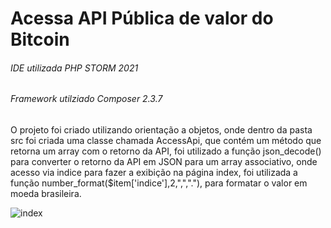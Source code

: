 # Acessa API Pública de valor do Bitcoin

###### IDE utilizada PHP STORM 2021
###### Framework utilziado Composer 2.3.7

O projeto foi criado utilizando orientação a objetos, onde dentro da pasta src foi criada uma classe chamada AccessApi, que contém um método que retorna um array com o retorno da API, foi utilizado a função json_decode() para converter o retorno da API em JSON para um array associativo, onde acesso via indice para fazer a exibição na página index, foi utilizada a função number_format($item['indice'],2,",","."), para formatar o valor em moeda brasileira.

![index](https://user-images.githubusercontent.com/13033530/186049998-70617a8b-1cdc-407e-a843-8b9560b92c80.JPG)
